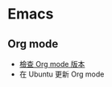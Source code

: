 # Emacs

## Org mode
   + [檢查 Org mode 版本](org_mode/check_org_mode_version.md)
   + 在 Ubuntu 更新 Org mode
